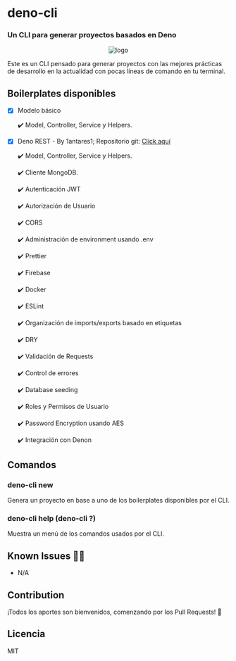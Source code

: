 # deno-cli
### Un CLI para generar proyectos basados en Deno

<p align="center">
    <img  src="https://deno.land/images/deno_logo_4.gif"  alt="logo" />
</p>
Este es un CLI pensado para generar proyectos con las mejores prácticas de desarrollo en la actualidad con pocas líneas de comando en tu terminal.

## Boilerplates disponibles

- [x] Modelo básico

    ✔️ Model, Controller, Service y Helpers.

- [x] Deno REST - By 1antares1; Repositorio git: <a href="https://github.com/ionic-dominicana/deno-dominicana">Click aquí</a>

    ✔️ Model, Controller, Service y Helpers.
    
    ✔️ Cliente MongoDB.
    
    ✔️ Autenticación JWT
    
    ✔️ Autorización de Usuario
    
    ✔️ CORS
    
    ✔️ Administración de environment usando .env
    
    ✔️ Prettier
    
    ✔️ Firebase 
    
    ✔️ Docker 
    
    ✔️ ESLint 
    
    ✔️ Organización de imports/exports basado en etiquetas
    
    ✔️ DRY 
    
    ✔️ Validación de Requests
    
    ✔️ Control de errores
    
    ✔️ Database seeding
    
    ✔️ Roles y Permisos de Usuario
    
    ✔️ Password Encryption usando AES
    
    ✔️ Integración con Denon



## Comandos

### deno-cli new <Nombre del proyecto>

Genera un proyecto en base a uno de los boilerplates disponibles por el CLI.

### deno-cli help (deno-cli ?) 

Muestra un menú de los comandos usados por el CLI.

## Known Issues 🧑‍💻

- N/A

## Contribution

¡Todos los aportes son bienvenidos, comenzando por los Pull Requests! 🙌

## Licencia

MIT




